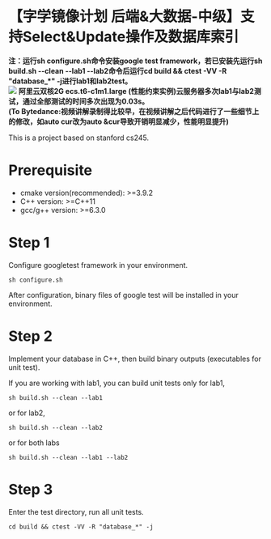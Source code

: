 # 【字学镜像计划 后端&大数据-中级】支持Select&Update操作及数据库索引
**注：运行sh configure.sh命令安装google test framework，若已安装先运行sh build.sh --clean --lab1 --lab2命令后运行cd build && ctest -VV -R "database_*" -j进行lab1和lab2test。**<br>
![](https://s3.bmp.ovh/imgs/2022/03/122d555393e56cb3.jpg)
**阿里云双核2G ecs.t6-c1m1.large (性能约束实例)云服务器多次lab1与lab2测试，通过全部测试的时间多次出现为0.03s。**<br>
**(To Bytedance:视频讲解录制得比较早，在视频讲解之后代码进行了一些细节上的修改，如auto cur改为auto &cur导致开销明显减少，性能明显提升)**

This is a project based on stanford cs245.

# Prerequisite
- cmake version(recommended): >=3.9.2
- C++ version: >=C++11
- gcc/g++ version: >=6.3.0

# Step 1
Configure googletest framework in your environment.

`sh configure.sh`

After configuration, binary files of google test will be installed in your environment.

# Step 2
Implement your database in C++, then build binary outputs (executables for unit test).

If you are working with lab1, you can build unit tests only for lab1,

`sh build.sh --clean --lab1`

or for lab2,

`sh build.sh --clean --lab2`

or for both labs

`sh build.sh --clean --lab1 --lab2`

# Step 3
Enter the test directory, run all unit tests.

`cd build && ctest -VV -R "database_*" -j`
